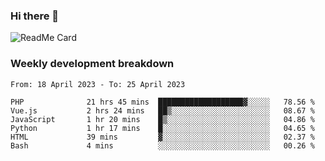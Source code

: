 ### Hi there 👋

<!--
**itzcy/itzcy** is a ✨ _special_ ✨ repository because its `README.md` (this file) appears on your GitHub profile.

Here are some ideas to get you started:

- 🔭 I’m currently working on ...
- 🌱 I’m currently learning ...
- 👯 I’m looking to collaborate on ...
- 🤔 I’m looking for help with ...
- 💬 Ask me about ...
- 📫 How to reach me: ...
- 😄 Pronouns: ...
- ⚡ Fun fact: ...
-->
![ReadMe Card](https://github-readme-stats.vercel.app/api?username=itzcy&show_icons=true&title_color=2d3198&icon_color=797cb8&text_color=24292e&bg_color=f6f8fa)

### Weekly development breakdown
<!--START_SECTION:waka-->

```text
From: 18 April 2023 - To: 25 April 2023

PHP              21 hrs 45 mins  ███████████████████▓░░░░░   78.56 %
Vue.js           2 hrs 24 mins   ██▒░░░░░░░░░░░░░░░░░░░░░░   08.67 %
JavaScript       1 hr 20 mins    █▒░░░░░░░░░░░░░░░░░░░░░░░   04.86 %
Python           1 hr 17 mins    █░░░░░░░░░░░░░░░░░░░░░░░░   04.65 %
HTML             39 mins         ▓░░░░░░░░░░░░░░░░░░░░░░░░   02.37 %
Bash             4 mins          ░░░░░░░░░░░░░░░░░░░░░░░░░   00.26 %
```

<!--END_SECTION:waka-->
